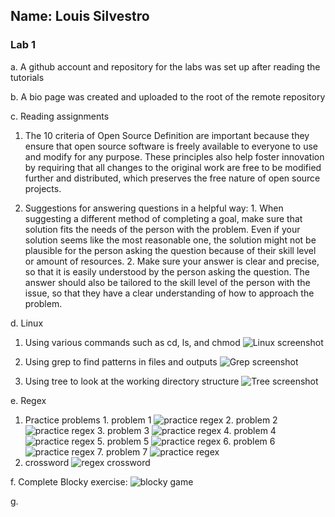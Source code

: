 ## Name: Louis Silvestro
### Lab 1
a. A github account and repository for the labs was set up after reading the tutorials

b. A bio page was created and uploaded to the root of the remote repository

c. Reading assignments
  1. The 10 criteria of Open Source Definition are important because they ensure that open source software
	is freely available to everyone to use and modify for any purpose. These principles also help foster
	innovation by requiring that all changes to the original work are free to be modified further and distributed, which preserves the free nature of open source projects.
	
  2.  Suggestions for answering questions in a helpful way:
	 1. When suggesting a different method of completing a goal, make sure that solution fits the needs
        of the person with the problem. Even if your solution seems like the most reasonable one, the
        solution might not be plausible for the person asking the question because of their skill level
        or amount of resources.
  	 2. Make sure your answer is clear and precise, so that it is easily understood by the person asking the
        question. The answer should also be tailored to the skill level of the person with the issue, so 
        that they have a clear understanding of how to approach the problem.

d. Linux
  1. Using various commands such as cd, ls, and chmod 
     ![Linux screenshot](images/linux.png)

  2. Using grep to find patterns in files and outputs
	 ![Grep screenshot](images/grep.png)
 
  3. Using tree to look at the working directory structure
     ![Tree screenshot](images/tree.png)

e. Regex
  1. Practice problems
    1. problem 1 
	   ![practice regex](images/regex1.png)
	2. problem 2
	   ![practice regex](images/regex2.png)
	3. problem 3
	   ![practice regex](images/regex3.png)
	4. problem 4
	   ![practice regex](images/regex4.png)
	5. problem 5
	   ![practice regex](images/regex5.png)
	6. problem 6
	   ![practice regex](images/regex6.png)
	7. problem 7
	   ![practice regex](images/regex3.png)
  2. crossword
     ![regex crossword](images/crossword.png)

f. Complete Blocky exercise:
  ![blocky game](images/blocky.png)

g.  
